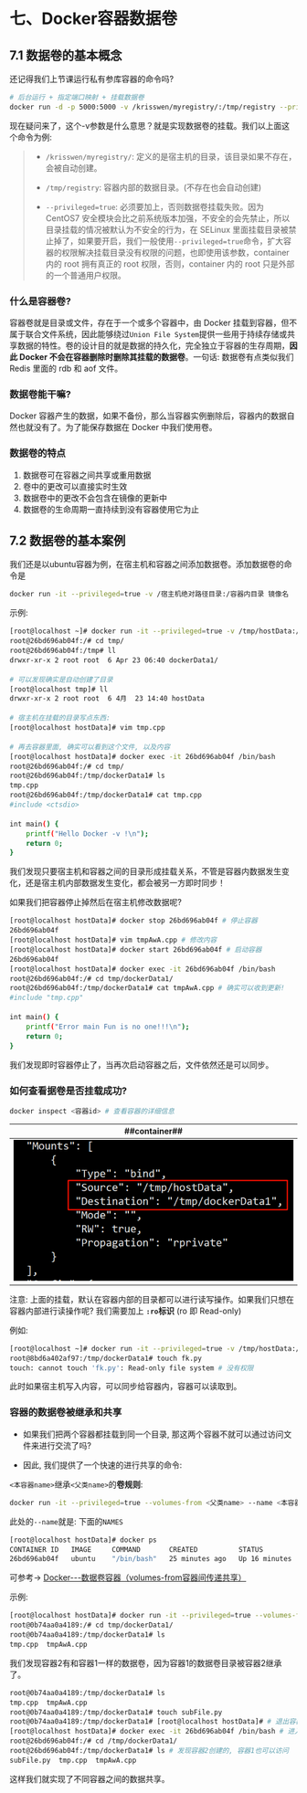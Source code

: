 # 七、Docker容器数据卷
## 7.1 数据卷的基本概念
还记得我们上节课运行私有参库容器的命令吗?

```bash
# 后台运行 + 指定端口映射 + 挂载数据卷
docker run -d -p 5000:5000 -v /krisswen/myregistry/:/tmp/registry --privileged=true registry
```
现在疑问来了，这个-v参数是什么意思？就是实现数据卷的挂载。我们以上面这个命令为例:

> - `/krisswen/myregistry/`: 定义的是宿主机的目录，该目录如果不存在，会被自动创建。
>
> - `/tmp/registry`: 容器内部的数据目录。(不存在也会自动创建)
>
> - `--privileged=true`: 必须要加上，否则数据卷挂载失败。因为 CentOS7 安全模块会比之前系统版本加强，不安全的会先禁止，所以目录挂载的情况被默认为不安全的行为，在 SELinux 里面挂载目录被禁止掉了，如果要开启，我们一般使用`--privileged=true`命令，扩大容器的权限解决挂载目录没有权限的问题，也即使用该参数，container 内的 root 拥有真正的 root 权限，否则，container 内的 root 只是外部的一个普通用户权限。

### 什么是容器卷?

容器卷就是目录或文件，存在于一个或多个容器中，由 Docker 挂载到容器，但不属于联合文件系统，因此能够绕过`Union File System`提供一些用于持续存储或共享数据的特性。卷的设计目的就是数据的持久化，完全独立于容器的生存周期，**因此 Docker 不会在容器删除时删除其挂载的数据卷**。一句话: 数据卷有点类似我们 Redis 里面的 rdb 和 aof 文件。

### 数据卷能干嘛?

Docker 容器产生的数据，如果不备份，那么当容器实例删除后，容器内的数据自然也就没有了。为了能保存数据在 Docker 中我们使用卷。

### 数据卷的特点
1. 数据卷可在容器之间共享或重用数据
2. 卷中的更改可以直接实时生效
3. 数据卷中的更改不会包含在镜像的更新中
4. 数据卷的生命周期一直持续到没有容器使用它为止

## 7.2 数据卷的基本案例
我们还是以ubuntu容器为例，在宿主机和容器之间添加数据卷。添加数据卷的命令是

```bash
docker run -it --privileged=true -v /宿主机绝对路径目录:/容器内目录 镜像名
```

示例:
```bash
[root@localhost ~]# docker run -it --privileged=true -v /tmp/hostData:/tmp/dockerData1 ubuntu /bin/bash
root@26bd696ab04f:/# cd tmp/
root@26bd696ab04f:/tmp# ll
drwxr-xr-x 2 root root  6 Apr 23 06:40 dockerData1/

# 可以发现确实是自动创建了目录
[root@localhost tmp]# ll
drwxr-xr-x 2 root root  6 4月  23 14:40 hostData

# 宿主机在挂载的目录写点东西:
[root@localhost hostData]# vim tmp.cpp

# 再去容器里面, 确实可以看到这个文件, 以及内容
[root@localhost hostData]# docker exec -it 26bd696ab04f /bin/bash
root@26bd696ab04f:/# cd tmp/
root@26bd696ab04f:/tmp/dockerData1# ls
tmp.cpp
root@26bd696ab04f:/tmp/dockerData1# cat tmp.cpp 
#include <ctsdio>

int main() {
    printf("Hello Docker -v !\n");
    return 0;
}
```

我们发现只要宿主机和容器之间的目录形成挂载关系，不管是容器内数据发生变化，还是宿主机内部数据发生变化，都会被另一方即时同步！

如果我们把容器停止掉然后在宿主机修改数据呢?

```bash
[root@localhost hostData]# docker stop 26bd696ab04f # 停止容器
26bd696ab04f
[root@localhost hostData]# vim tmpAwA.cpp # 修改内容
[root@localhost hostData]# docker start 26bd696ab04f # 启动容器
26bd696ab04f
[root@localhost hostData]# docker exec -it 26bd696ab04f /bin/bash
root@26bd696ab04f:/# cd tmp/dockerData1/
root@26bd696ab04f:/tmp/dockerData1# cat tmpAwA.cpp # 确实可以收到更新!
#include "tmp.cpp"

int main() {
    printf("Error main Fun is no one!!!\n");
    return 0;
}
```

我们发现即时容器停止了，当再次启动容器之后，文件依然还是可以同步。

### 如何查看据卷是否挂载成功?

```bash
docker inspect <容器id> # 查看容器的详细信息
```

| ##container## |
|:--:|
|![Clip_2024-04-23_14-54-17.png ##w600##](./Clip_2024-04-23_14-54-17.png)|

注意: 上面的挂载，默认在容器内部的目录都可以进行读写操作。如果我们只想在容器内部进行读操作呢? 我们需要加上 **`:ro`标识** (ro 即 Read-only)

例如:
```bash
[root@localhost ~]# docker run -it --privileged=true -v /tmp/hostData:/tmp/dockerData1:ro ubuntu /bin/bash
root@8bd6a402af97:/tmp/dockerData1# touch fk.py
touch: cannot touch 'fk.py': Read-only file system # 没有权限
```

此时如果宿主机写入内容，可以同步给容器内，容器可以读取到。

### 容器的数据卷被继承和共享

- 如果我们把两个容器都挂载到同一个目录, 那这两个容器不就可以通过访问文件来进行交流了吗?

- 因此, 我们提供了一个快速的进行共享的命令:

`<本容器name>`继承`<父类name>`的**卷规则**:

```bash
docker run -it --privileged=true --volumes-from <父类name> --name <本容器name> <镜像>
```

此处的`--name`就是: 下面的`NAMES`

```bash
[root@localhost hostData]# docker ps
CONTAINER ID   IMAGE     COMMAND       CREATED          STATUS          PORTS     NAMES
26bd696ab04f   ubuntu    "/bin/bash"   25 minutes ago   Up 16 minutes             nice_mestorf
```

可参考-> [Docker---数据卷容器（volumes-from容器间传递共享）](https://blog.csdn.net/geek_xiong/article/details/92030035)

示例:

```bash
[root@localhost hostData]# docker run -it --privileged=true --volumes-from nice_mestorf --name sub ubuntu
root@0b74aa0a4189:/# cd tmp/dockerData1/
root@0b74aa0a4189:/tmp/dockerData1# ls
tmp.cpp  tmpAwA.cpp
```
我们发现容器2有和容器1一样的数据卷，因为容器1的数据卷目录被容器2继承了。


```bash
root@0b74aa0a4189:/tmp/dockerData1# ls
tmp.cpp  tmpAwA.cpp
root@0b74aa0a4189:/tmp/dockerData1# touch subFile.py
root@0b74aa0a4189:/tmp/dockerData1# [root@localhost hostData]# # 退出容器2
[root@localhost hostData]# docker exec -it 26bd696ab04f /bin/bash # 进入容器1
root@26bd696ab04f:/# cd /tmp/dockerData1/
root@26bd696ab04f:/tmp/dockerData1# ls # 发现容器2创建的, 容器1也可以访问
subFile.py  tmp.cpp  tmpAwA.cpp
```
这样我们就实现了不同容器之间的数据共享。